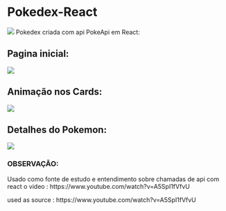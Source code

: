 # Pokedex-React
<img src="https://i0.wp.com/www.salvandonerd.blog.br/wp-content/uploads/2014/07/red-pokemon.jpg?fit=1200%2C849&ssl=1">
Pokedex criada com api PokeApi em React:

<h2> Pagina inicial:</h2>
<img src="https://user-images.githubusercontent.com/72893926/137233757-9c84e26f-1839-426d-a76a-4fee3d13b790.png">

<h2> Animação nos Cards:</h2>
<img src="https://user-images.githubusercontent.com/72893926/137233818-24e714cd-42d7-4245-94b8-f52215b4511f.png">

<h2>Detalhes do Pokemon:</h2>
<img src="https://user-images.githubusercontent.com/72893926/137234180-7e4e2104-c7a6-4fd5-9736-b3d07c52362c.png">







<h3>OBSERVAÇÃO:</h3>
<p>Usado como fonte de estudo e entendimento sobre chamadas de api com react o video : https://www.youtube.com/watch?v=A5SpI1fVfvU</p>
<p>used as source : https://www.youtube.com/watch?v=A5SpI1fVfvU</p>
